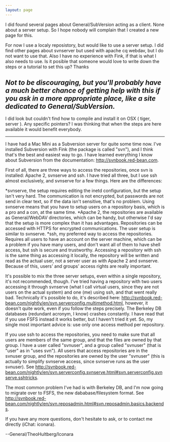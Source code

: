 ```yaml
---
layout: page
---
```


I did found several pages about General/SubVersion acting as a client. None about a server setup. So I hope nobody will complain that I created a new page for this.

For now I use a localy reposistory, but would like to use a server setup. I did find other pages about svnserver but used with apache cq webdav, but I do not want to use that. Also I have no experience with Fink, if that is what I also needs to use. Is it posible that someone would love to write down the steps or a tutorial to set this up? Thanks

*Not to be discouraging, but you'll probably have a much better chance of getting help with this if you ask in a more appropriate place, like a site dedicated to General/SubVersion.*
----
I did look but couldn't find how to compile and install it on OSX ( tiger, server ). Any specific pointers? I was thinking that when the steps are here available it would benefit everybody.

----

I have had a Mac Mini as a Subversion server for quite some time now. I've installed Subversion with Fink (the package is called "svn"), and I think that's the best and easiest way to go. I have learned everything I know about Subversion from the documentation: http://svnbook.red-bean.com.

First of all, there are three ways to access the repositories, once svn is installed: Apache 2, svnserve and ssh. I have tried all three, but I use ssh almost exclusively, and svnserve for a few things. Here are the differences:


*svnserve, the setup requires editing the inetd configuration, but the setup isn't very hard. The communication is not encrypted, but passwords are not send in clear text, so if the data isn't sensitive, that's no problem. Using svnserve means that you have to setup users on a repository basis, which is a pro and a con, at the same time.
*Apache 2, the repositories are available as General/WebDAV directories, which can be handy, but otherwise I'd say that the setup is more complex than it has advantages. Repositories can be accessed with HTTPS for encrypted communications. The user setup is similar to svnserve. 
*ssh, my preferred way to access the repositories. Requires all users to have an account on the server machine, which can be a problem if you have many users, and don't want all of them to have shell access, but ssh is secure and trustworthy. Accessing a repository with ssh is the same thing as accessing it locally, the repository will be written and read as the actual user, not a server user as with Apache 2 and svnserve. Because of this, users' and groups' access rights are really important.


It's possible to mix the three server setups, even within a single repository, it's not recommended, though. I've tried having a repository with two users accessing it through svnserve (what I call virtual users, since they are not users on the actual system) and one (me) using ssh, and that went really bad. Technically it's possible to do, it's described here: http://svnbook.red-bean.com/nightly/en/svn.serverconfig.multimethod.html, however, it doesn't quite work, even if you follow the steps precisely. The Berkeley DB databases (redundant acronym, I know) crashes constantly. I have read that if you use FSFS instead it works better, but I haven't tried it yet. So, my single most important advice is: use only one access method per repository.

If you use ssh to access the repositories, you need to make sure that all users are members of the same group, and that the files are owned by that group. I have a user called "svnuser", and a group called "svnuser" (that is "user" as in "uses svn"). All users that access repositories are in the svnuser group, and the repositories are owned by the user "svnuser" (this is actually to simplify svnserve access, since svnserve runs as the user svnuser). See http://svnbook.red-bean.com/nightly/en/svn.serverconfig.svnserve.html#svn.serverconfig.svnserve.sshtricks.

The most common problem I've had is with Berkeley DB, and I'm now going to migrate over to FSFS, the new dababase/filesystem format. See http://svnbook.red-bean.com/nightly/en/svn.reposadmin.html#svn.reposadmin.basics.backends.

If you have any more questions, don't hesitate to ask, or to contact me directly (iChat: iconara).

--General/TheoHultberg/Iconara
